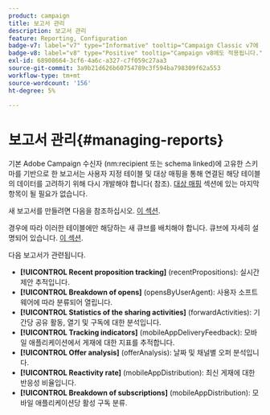 ```yaml
---
product: campaign
title: 보고서 관리
description: 보고서 관리
feature: Reporting, Configuration
badge-v7: label="v7" type="Informative" tooltip="Campaign Classic v7에 적용"
badge-v8: label="v8" type="Positive" tooltip="Campaign v8에도 적용됩니다."
exl-id: 68908664-3cf6-4a6c-a327-c7f059c27aa3
source-git-commit: 3a9b21d626b60754789c3f594ba798309f62a553
workflow-type: tm+mt
source-wordcount: '156'
ht-degree: 5%

---
```


# 보고서 관리{#managing-reports}



기본 Adobe Campaign 수신자 (nm:recipient 또는 schema linked)에 고유한 스키마를 기반으로 한 보고서는 사용자 지정 테이블 및 대상 매핑을 통해 연결된 해당 테이블의 데이터를 고려하기 위해 다시 개발해야 합니다( 참조). [대상 매핑](../../configuration/using/target-mapping.md) 섹션에 있는 마지막 항목이 될 필요가 없습니다.

새 보고서를 만들려면 다음을 참조하십시오. [이 섹션](../../reporting/using/about-reports-creation-in-campaign.md).

경우에 따라 이러한 테이블에만 해당하는 새 큐브를 배치해야 합니다. 큐브에 자세히 설명되어 있습니다. [이 섹션](../../reporting/using/ac-cubes.md).

다음 보고서가 관련됩니다.

* **[!UICONTROL Recent proposition tracking]** (recentPropositions): 실시간 제안 추적입니다.
* **[!UICONTROL Breakdown of opens]** (opensByUserAgent): 사용자 소프트웨어에 따라 분류되어 열립니다.
* **[!UICONTROL Statistics of the sharing activities]** (forwardActivities): 기간당 공유 활동, 열기 및 구독에 대한 분석입니다.
* **[!UICONTROL Tracking indicators]** (mobileAppDeliveryFeedback): 모바일 애플리케이션에서 게재에 대한 지표를 추적합니다.
* **[!UICONTROL Offer analysis]** (offerAnalysis): 날짜 및 채널별 오퍼 분석입니다.
* **[!UICONTROL Reactivity rate]** (mobileAppDistribution): 최신 게재에 대한 반응성 비율입니다.
* **[!UICONTROL Breakdown of subscriptions]** (mobileAppDistribution): 모바일 애플리케이션당 활성 구독 분류.
